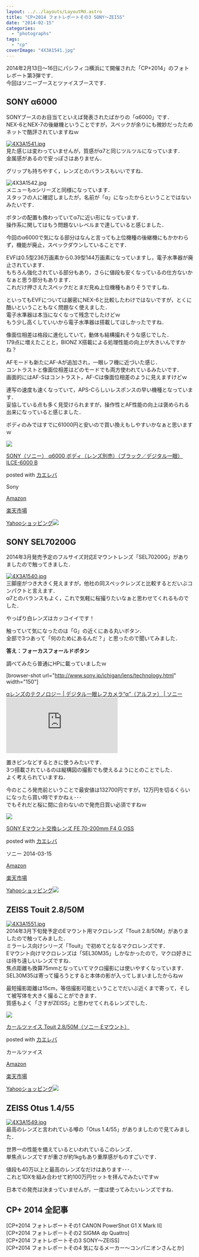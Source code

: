 ```yaml
---
layout: ../../layouts/LayoutMd.astro
title: "CP+2014 フォトレポートその3 SONY～ZEISS"
date: "2014-02-15"
categories: 
  - "photographs"
tags: 
  - "cp"
coverImage: "4X3A1541.jpg"
---
```


2014年2月13日～16日にパシフィコ横浜にて開催された「CP+2014」のフォトレポート第3弾です．  
今回はソニーブースとツァイスブースです．

## SONY α6000

SONYブースのお目当てといえば発表されたばかりの「α6000」です．  
NEX-6とNEX-7の後継機ということですが，スペックが余りにも微妙だったためネットで酷評されていますねｗ

[![4X3A1541.jpg](/wp/images/12518665473_773bddaa1d_b.jpg)](http://www.flickr.com/photos/67522130@N08/12518665473/ "4X3A1541.jpg")  
見た感じは変わっていませんが，質感がα7と同じツルツルになっています．  
金属感があるので安っぽさはありません．

グリップも持ちやすく，レンズとのバランスもいいですね．

![4X3A1542.jpg](/wp/images/12518554525_420288d7af_b.jpg)  
メニューもαシリーズと同様になっています．  
スタッフの人に確認しましたが，名前が「α」になったからということではないみたいです．

ボタンの配置も換わっていてα7に近い形になっています．  
操作系に関してはもう問題ないレベルまで達していると感じました．

今回のα6000で気になる部分はなんと言っても上位機種の後継機にもかかわらず，機能が廃止，スペックダウンしていることです．

EVFは0.5型236万画素から0.39型144万画素になっていますし，電子水準器が廃止されています．  
もちろん強化されている部分もあり，さらに値段も安くなっているの仕方ないかなぁと思う部分もあります．  
これだけ押さえたスペックだとまだ見ぬ上位機種もありそうですしね．

といってもEVFについては厳密にNEX-6と比較したわけではないですが，とくに酷いということもなく問題なく使えました．  
電子水準器は本当になくなって残念でしたけどｗ  
もう少し高くしていいから電子水準器は搭載してほしかったですね．

像面位相差は格段に進化していて，動体も結構撮れそうな感じでした．  
179点に増えたことと，BIONZ X搭載による処理性能の向上が大きいんですかね？

AFモードも新たにAF-Aが追加され，一眼レフ機に近づいた感じ．  
コントラストと像面位相差はどのモードでも両方使われているみたいです．  
画面的にはAF-Sはコントラスト，AF-Cは像面位相差のように見えますけどｗ

連写の速度も速くなっていて，APS-Cらしいレスポンスの早い機種となっています．  
妥協している点も多く見受けられますが，操作性とAF性能の向上は褒められる出来になっていると感じました．

ボディのみではすでに61000円と安いので買い換えもしやすいかなぁと思いますｗ

[![](/wp/images/31mV7RPS1xL._SL160_.jpg)](https://www.amazon.co.jp/exec/obidos/ASIN/B00IEPJQBM/mizuka123-22/ref=nosim/)

[SONY（ソニー） α6000 ボディ（レンズ別売）（ブラック／デジタル一眼） ILCE-6000 B](https://www.amazon.co.jp/exec/obidos/ASIN/B00IEPJQBM/mizuka123-22/ref=nosim/)

posted with [カエレバ](http://kaereba.com)

Sony

[Amazon](http://www.amazon.co.jp/gp/search?keywords=ILCE-6000&__mk_ja_JP=%83J%83%5E%83J%83i&tag=mizuka123-22 "アマゾン")

[楽天市場](http://hb.afl.rakuten.co.jp/hgc/032b53ee.4b34c5ee.0f4a541e.f440145e/?pc=http%3A%2F%2Fsearch.rakuten.co.jp%2Fsearch%2Fmall%2FILCE-6000%2F-%2Ff.1-p.1-s.1-sf.0-st.A-v.2%3Fx%3D0%26scid%3Daf_ich_link_urltxt%26m%3Dhttp%3A%2F%2Fm.rakuten.co.jp%2F "楽天市場")

[Yahooショッピング![](//ad.jp.ap.valuecommerce.com/servlet/gifbanner?sid=3066752&pid=881990642)](//ck.jp.ap.valuecommerce.com/servlet/referral?sid=3066752&pid=881990642&vc_url=http%3A%2F%2Fshopping.search.yahoo.co.jp%2Fsearch%3FuIv%3Don%26ei%3DUTF-8%26tab_ex%3Dcommerce%26slider%3D0%26va%3DILCE-6000 "Yahooショッピング")

## SONY SEL70200G

2014年3月発売予定のフルサイズ対応Eマウントレンズ「SEL70200G」がありましたので触ってきました．

[![4X3A1540.jpg](/wp/images/12518659443_05f8929703_b.jpg)](http://www.flickr.com/photos/67522130@N08/12518659443/ "4X3A1540.jpg")  
三脚座がつき大きく見えますが，他社の同スペックレンズと比較するとだいぶコンパクトと言えます．  
α7とのバランスもよく，これで気軽に桜撮りたいなぁと思わせてくれるものでした．

やっぱり白レンズはカッコイイです！

触っていて気になったのは「G」の近くにある丸いボタン．  
全部で3つあって「何のためにあるんだ？」と思ったので聞いてみました．

**答え：フォーカスフォールドボタン**

調べてみたら普通にHPに載っていましたｗ

\[browser-shot url="http://www.sony.jp/ichigan/lens/technology.html" width="150"\]

[αレンズのテクノロジー | デジタル一眼レフカメラ“α”（アルファ） | ソニー](http://www.sony.jp/ichigan/lens/technology.html) [![](http://b.hatena.ne.jp/entry/image/http://www.sony.jp/ichigan/lens/technology.html)](http://b.hatena.ne.jp/entry/http://www.sony.jp/ichigan/lens/technology.html)

置きピンなどするときに使うみたいです．  
3つ搭載されているのは縦構図の撮影でも使えるようにとのことでした．  
よく考えられていますね．

今のところ発売前ということで最安値は132700円ですが，12万円を切るくらいになったら買い時ですかねぇ･･･  
でもそれだと桜に間に合わないので発売日買い必須ですねｗ

[![](/wp/images/41H-Q0HBZsL._SL160_.jpg)](https://www.amazon.co.jp/exec/obidos/ASIN/B00FYOF8X6/mizuka123-22/ref=nosim/)

[SONY Eマウント交換レンズ FE 70-200mm F4 G OSS](https://www.amazon.co.jp/exec/obidos/ASIN/B00FYOF8X6/mizuka123-22/ref=nosim/)

posted with [カエレバ](http://kaereba.com)

ソニー 2014-03-15

[Amazon](http://www.amazon.co.jp/gp/search?keywords=FE%2070-200mm%20F4%20G%20OSS&__mk_ja_JP=%83J%83%5E%83J%83i&tag=mizuka123-22 "アマゾン")

[楽天市場](http://hb.afl.rakuten.co.jp/hgc/032b53ee.4b34c5ee.0f4a541e.f440145e/?pc=http%3A%2F%2Fsearch.rakuten.co.jp%2Fsearch%2Fmall%2FFE%252070-200mm%2520F4%2520G%2520OSS%2F-%2Ff.1-p.1-s.1-sf.0-st.A-v.2%3Fx%3D0%26scid%3Daf_ich_link_urltxt%26m%3Dhttp%3A%2F%2Fm.rakuten.co.jp%2F "楽天市場")

[Yahooショッピング![](//ad.jp.ap.valuecommerce.com/servlet/gifbanner?sid=3066752&pid=881990642)](//ck.jp.ap.valuecommerce.com/servlet/referral?sid=3066752&pid=881990642&vc_url=http%3A%2F%2Fshopping.search.yahoo.co.jp%2Fsearch%3FuIv%3Don%26ei%3DUTF-8%26tab_ex%3Dcommerce%26slider%3D0%26va%3DFE%252070-200mm%2520F4%2520G%2520OSS "Yahooショッピング")

## ZEISS Touit 2.8/50M

[![4X3A1551.jpg](/wp/images/12518671083_557bc49a47_b.jpg)](http://www.flickr.com/photos/67522130@N08/12518671083/ "4X3A1551.jpg")  
2014年3月下旬発予定のEマウント用マクロレンズ「Touit 2.8/50M」がありましたので触ってみました．  
ミラーレス向けシリーズ「Touit」で初めてとなるマクロレンズです．  
Eマウント向けマクロレンズは「SEL30M35」しかなかったので，マクロ好きには待ち遠しいレンズですね．  
焦点距離も換算75mmとなっていてマクロ撮影には使いやすくなっています．  
SEL30M35は寄って撮ろうとすると本体の影が入ってしまいましたからねｗ

最短撮影距離は15cm，等倍撮影可能ということでだいぶ近くまで寄って，そして被写体を大きく撮ることができます．  
質感もよく「さすがZEISS」と思わせてくれるレンズでした．

[![](/wp/images/31fJoREVebL._SL160_.jpg)](https://www.amazon.co.jp/exec/obidos/ASIN/B00I4UI924/mizuka123-22/ref=nosim/)

[カールツァイス Touit 2.8/50M（ソニー Eマウント）](https://www.amazon.co.jp/exec/obidos/ASIN/B00I4UI924/mizuka123-22/ref=nosim/)

posted with [カエレバ](http://kaereba.com)

カールツァイス

[Amazon](http://www.amazon.co.jp/gp/search?keywords=Touit%202.8%20%83J%81%5B%83%8B%83c%83%40%83C%83X&__mk_ja_JP=%83J%83%5E%83J%83i&tag=mizuka123-22 "アマゾン")

[楽天市場](http://hb.afl.rakuten.co.jp/hgc/032b53ee.4b34c5ee.0f4a541e.f440145e/?pc=http%3A%2F%2Fsearch.rakuten.co.jp%2Fsearch%2Fmall%2FTouit%25202.8%2520%25E3%2582%25AB%25E3%2583%25BC%25E3%2583%25AB%25E3%2583%2584%25E3%2582%25A1%25E3%2582%25A4%25E3%2582%25B9%2F-%2Ff.1-p.1-s.1-sf.0-st.A-v.2%3Fx%3D0%26scid%3Daf_ich_link_urltxt%26m%3Dhttp%3A%2F%2Fm.rakuten.co.jp%2F "楽天市場")

[Yahooショッピング![](//ad.jp.ap.valuecommerce.com/servlet/gifbanner?sid=3066752&pid=881990642)](//ck.jp.ap.valuecommerce.com/servlet/referral?sid=3066752&pid=881990642&vc_url=http%3A%2F%2Fshopping.search.yahoo.co.jp%2Fsearch%3FuIv%3Don%26ei%3DUTF-8%26tab_ex%3Dcommerce%26slider%3D0%26va%3DTouit%25202.8%2520%25E3%2582%25AB%25E3%2583%25BC%25E3%2583%25AB%25E3%2583%2584%25E3%2582%25A1%25E3%2582%25A4%25E3%2582%25B9 "Yahooショッピング")

## ZEISS Otus 1.4/55

[![4X3A1549.jpg](/wp/images/12519028844_e2c47a6d75_b.jpg)](http://www.flickr.com/photos/67522130@N08/12519028844/ "4X3A1549.jpg")  
最高のレンズと言われている噂の「Otus 1.4/55」がありましたので見てみました．

世界一の性能を備えているといわれているこのレンズ．  
単焦点レンズですが重さが約1kgもあり重厚感がものすごいです．

値段も40万以上と最高のレンズなだけはあります･･･．  
これと1DXを組み合わせて約100万円セットを拝んでみたいですｗ

日本での発売は決まっていませんが，一度は使ってみたいレンズですね．

## CP+ 2014 全記事

[CP+2014 フォトレポートその1 CANON PowerShot G1 X Mark II]  
[CP+2014 フォトレポートその2 SIGMA dp Quattro]  
[CP+2014 フォトレポートその3 SONY～ZEISS]  
[CP+2014 フォトレポートその4 気になるメーカー～コンパニオンさんとか]
